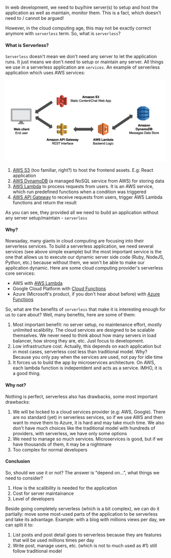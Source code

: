In web development, we need to buy/hire server(s) to setup and host the application as well as maintain, monitor them. This is a fact, which doesn't need to / cannot be argued!

However, in the cloud computing age, this may not be exactly correct anymore with `serverless` term. So, what is `serverless`?


#### What is Serverless?

`Serverless` doesn't mean we don't need any server to let the application runs. It just means we don't need to setup or maintain any server. All things we use in a serverless application are `services`. An example of serverless application which uses AWS services:

<center>
  <img src="assets/images/serverless/serverless_aws.png">
</center>

1. [AWS S3](https://aws.amazon.com/s3/) (too familiar, right?) to host the frontend assets. E.g: React application
2. [AWS DynamoDB](https://aws.amazon.com/dynamodb/) (a managed NoSQL service from AWS) for storing data
3. [AWS Lambda](https://aws.amazon.com/lambda/) to process requests from users. It is an AWS service, which run predefined functions when a condition was triggered
4. [AWS API Gateway](https://aws.amazon.com/api-gateway/) to receive requests from users, trigger AWS Lambda functions and return the result

As you can see, they provided all we need to build an application without any server setup/maintain - `serverless`

#### Why?

Nowsaday, many giants in cloud computing are focusing into their serverless services. To build a serverless application, we need several services (see above simple example) but the most important service is the one that allows us to execute our dynamic server side code (Ruby, NodeJS, Python, etc.) because without them, we won't be able to make our application dynamic. Here are some cloud computing provider's serverless core services:

- AWS with [AWS Lambda](https://aws.amazon.com/lambda/)
- Google Cloud Platform with [Cloud Functions](https://cloud.google.com/functions/)
- Azure (Microsoft's product, if you don't hear about before) with [Azure Functions](https://azure.microsoft.com/en-us/services/functions/)

So, what are the benefits of `serverless` that make it is interesting enough for us to care about? Well, many benefits, here are some of them:

1. Most important benefit: no server setup, no maintenance effort, mostly unlimited scalibility. The cloud services are designed to be scalable themselves. We never need to think about how many servers in load balancer, how strong they are, etc. Just focus to development.
2. Low infrastructure cost. Actually, this depends on each application but in most cases, serverless cost less than traditional model. Why? Because you only pay when the services are used, not pay for idle time
3. It forces us to build the app by microservices architecture. On AWS, each lambda function is indepentdent and acts as a service. IMHO, it is a good thing.

#### Why not?

Nothing is perfect, serverless also has drawbacks, some most important drawbacks:

1. We will be locked to a cloud services provider (e.g: AWS, Google). There are no standard (yet) in serverless services, so if we use AWS and then want to move them to Azure, it is hard and may take much time. We also don't have much choices like the traditional model with hundreds of providers, with serverless, we have only some options
2. We need to manage so much services. Microservices is good, but if we have thousands of them, it may be a nightmare
3. Too complex for normal developers

#### Conclusion

So, should we use it or not? The answer is "depend on...", what things we need to consider?

1. How is the scalibility is needed for the application
2. Cost for server maintainance
3. Level of developers

Beside going completely serverless (which is a bit complex), we can do it partially: move some most-used parts of the application to be serverless and take its advantage. Example: with a blog with millions views per day, we can split it to:

1. List posts and post detail goes to serverless because they are features that will be used millions times per day
2. Write post, manage users, etc. (which is not to much used as #1) still follow traditional model



